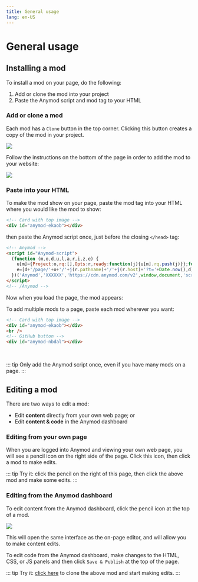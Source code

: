 ```yaml
---
title: General usage
lang: en-US
---
```


# General usage

<sandbox/>

## Installing a mod

To install a mod on your page, do the following:

1. Add or clone the mod into your project
2. Paste the Anymod script and mod tag to your HTML

### Add or clone a mod

Each mod has a `Clone` button in the top corner. Clicking this button creates a copy of the mod in your project.

<img src="https://res.cloudinary.com/component/image/upload/v1538699135/usage-01_qhd6we.png">

Follow the instructions on the bottom of the page in order to add the mod to your website:

<img src="https://res.cloudinary.com/component/image/upload/v1538699346/usage-02_wxweff.png">

### Paste into your HTML

To make the mod show on your page, paste the mod tag into your HTML where you would like the mod to show:

```html
<!-- Card with top image -->
<div id="anymod-ekaob"></div>
```

then paste the Anymod script once, just before the closing `</head>` tag:

```html
<!-- Anymod -->
<script id="Anymod-script">
  (function (m,o,d,u,l,a,r,i,z,e) {
    u[m]={Project:o,rq:[],Opts:r,ready:function(j){u[m].rq.push(j)}};function j(s){return encodeURIComponent(btoa(s))};z=l.getElementById(m+'-'+a);r=u.location;
    e=[d+'/page/'+o+'/'+j(r.pathname)+'/'+j(r.host)+'?t='+Date.now(),d];e.map(function(w){i=l.createElement(a);i.defer=1;i.src=w;z.parentNode.insertBefore(i,z);});
  })('Anymod','XXXXXX','https://cdn.anymod.com/v2',window,document,'script',{});
</script>
<!-- /Anymod -->
```

Now when you load the page, the mod appears:

<div class="mod-container" style="text-align:center;">
  <!-- Card with top image Usage-01 -->
  <mod mod-key="mklmd"/>
</div>

To add multiple mods to a page, paste each mod wherever you want:

```html
<!-- Card with top image -->
<div id="anymod-ekaob"></div>
<br />
<!-- GitHub button -->
<div id="anymod-nbdal"></div>
```

<div class="mod-container" style="text-align:center;">
  <!-- Card with top image Usage-01 -->
  <mod mod-key="mklmd"/>
  <br>
  <!-- [Sandbox] GitHub button Social-03 -->
  <div id="anymod-oorka"></div>
</div>

::: tip
Only add the Anymod script once, even if you have many mods on a page.
:::

## Editing a mod

There are two ways to edit a mod:

- Edit **content** directly from your own web page; or
- Edit **content & code** in the Anymod dashboard

### Editing from your own page

When you are logged into Anymod and viewing your own web page, you will see a pencil icon on the right side of the page. Click this icon, then click a mod to make edits.

::: tip
Try it: click the pencil <sandbox-inline/> on the right of this page, then click the above mod and make some edits.
:::

### Editing from the Anymod dashboard

To edit content from the Anymod dashboard, click the pencil icon at the top of a mod.

<img src="https://res.cloudinary.com/component/image/upload/c_scale,w_1200/v1534436196/editable-02_pspkig.png">

This will open the same interface as the on-page editor, and will allow you to make content edits.

To edit code from the Anymod dashboard, make changes to the HTML, CSS, or JS panels and then click `Save & Publish` at the top of the page.

::: tip
Try it: [click here](https://anymod.com/mod/ekaob) to clone the above mod and start making edits.
:::

